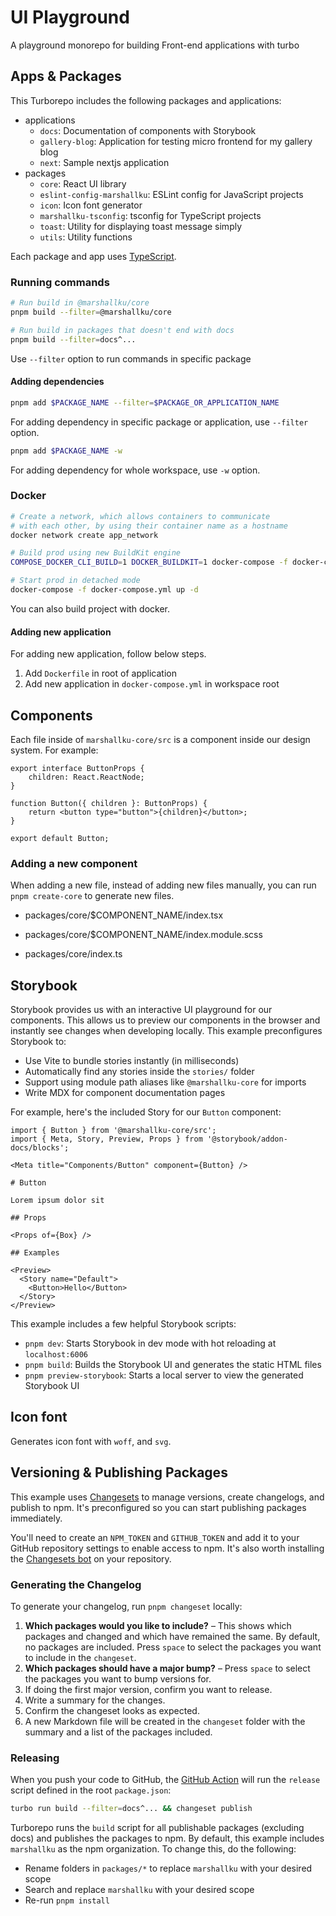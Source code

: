 # UI Playground

A playground monorepo for building Front-end applications with turbo

## Apps & Packages

This Turborepo includes the following packages and applications:

- applications
  - `docs`: Documentation of components with Storybook
  - `gallery-blog`: Application for testing micro frontend for my gallery blog
  - `next`: Sample nextjs application
- packages
  - `core`: React UI library
  - `eslint-config-marshallku`: ESLint config for JavaScript projects
  - `icon`: Icon font generator
  - `marshallku-tsconfig`: tsconfig for TypeScript projects
  - `toast`: Utility for displaying toast message simply
  - `utils`: Utility functions

Each package and app uses [TypeScript](https://www.typescriptlang.org/).

### Running commands

```bash
# Run build in @marshallku/core
pnpm build --filter=@marshallku/core

# Run build in packages that doesn't end with docs
pnpm build --filter=docs^...
```

Use `--filter` option to run commands in specific package

#### Adding dependencies

```bash
pnpm add $PACKAGE_NAME --filter=$PACKAGE_OR_APPLICATION_NAME
```

For adding dependency in specific package or application, use `--filter` option.

```bash
pnpm add $PACKAGE_NAME -w
```

For adding dependency for whole workspace, use `-w` option.

### Docker

```bash
# Create a network, which allows containers to communicate
# with each other, by using their container name as a hostname
docker network create app_network

# Build prod using new BuildKit engine
COMPOSE_DOCKER_CLI_BUILD=1 DOCKER_BUILDKIT=1 docker-compose -f docker-compose.yml build

# Start prod in detached mode
docker-compose -f docker-compose.yml up -d
```

You can also build project with docker.

#### Adding new application

For adding new application, follow below steps.

1. Add `Dockerfile` in root of application
1. Add new application in `docker-compose.yml` in workspace root

## Components

Each file inside of `marshallku-core/src` is a component inside our design system. For example:

```tsx
export interface ButtonProps {
    children: React.ReactNode;
}

function Button({ children }: ButtonProps) {
    return <button type="button">{children}</button>;
}

export default Button;
```

### Adding a new component

When adding a new file, instead of adding new files manually, you can run `pnpm create-core` to generate new files.

- packages/core/$COMPONENT_NAME/index.tsx
- packages/core/$COMPONENT_NAME/index.module.scss

- packages/core/index.ts

## Storybook

Storybook provides us with an interactive UI playground for our components. This allows us to preview our components in the browser and instantly see changes when developing locally. This example preconfigures Storybook to:

- Use Vite to bundle stories instantly (in milliseconds)
- Automatically find any stories inside the `stories/` folder
- Support using module path aliases like `@marshallku-core` for imports
- Write MDX for component documentation pages

For example, here's the included Story for our `Button` component:

```js:apps/docs/stories/button.stories.mdx
import { Button } from '@marshallku-core/src';
import { Meta, Story, Preview, Props } from '@storybook/addon-docs/blocks';

<Meta title="Components/Button" component={Button} />

# Button

Lorem ipsum dolor sit

## Props

<Props of={Box} />

## Examples

<Preview>
  <Story name="Default">
    <Button>Hello</Button>
  </Story>
</Preview>
```

This example includes a few helpful Storybook scripts:

- `pnpm dev`: Starts Storybook in dev mode with hot reloading at `localhost:6006`
- `pnpm build`: Builds the Storybook UI and generates the static HTML files
- `pnpm preview-storybook`: Starts a local server to view the generated Storybook UI

## Icon font

Generates icon font with `woff`, and `svg`.

## Versioning & Publishing Packages

This example uses [Changesets](https://github.com/changesets/changesets) to manage versions, create changelogs, and publish to npm. It's preconfigured so you can start publishing packages immediately.

You'll need to create an `NPM_TOKEN` and `GITHUB_TOKEN` and add it to your GitHub repository settings to enable access to npm. It's also worth installing the [Changesets bot](https://github.com/apps/changeset-bot) on your repository.

### Generating the Changelog

To generate your changelog, run `pnpm changeset` locally:

1. **Which packages would you like to include?** – This shows which packages and changed and which have remained the same. By default, no packages are included. Press `space` to select the packages you want to include in the `changeset`.
1. **Which packages should have a major bump?** – Press `space` to select the packages you want to bump versions for.
1. If doing the first major version, confirm you want to release.
1. Write a summary for the changes.
1. Confirm the changeset looks as expected.
1. A new Markdown file will be created in the `changeset` folder with the summary and a list of the packages included.

### Releasing

When you push your code to GitHub, the [GitHub Action](https://github.com/changesets/action) will run the `release` script defined in the root `package.json`:

```bash
turbo run build --filter=docs^... && changeset publish
```

Turborepo runs the `build` script for all publishable packages (excluding docs) and publishes the packages to npm. By default, this example includes `marshallku` as the npm organization. To change this, do the following:

- Rename folders in `packages/*` to replace `marshallku` with your desired scope
- Search and replace `marshallku` with your desired scope
- Re-run `pnpm install`
